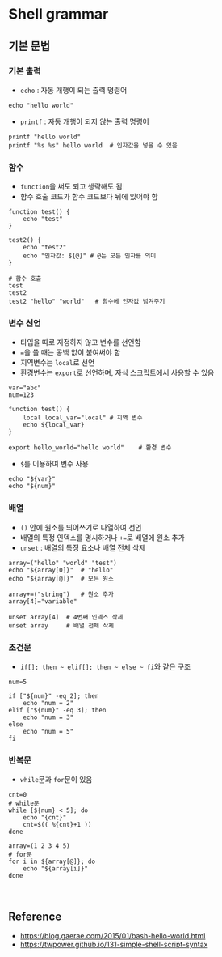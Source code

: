 # Shell grammar

## 기본 문법
### 기본 출력
* `echo` : 자동 개행이 되는 출력 명령어
```shell
echo "hello world"
```
* `printf` : 자동 개행이 되지 않는 출력 명령어
```shell
printf "hello world"
printf "%s %s" hello world  # 인자값을 넣을 수 있음
```

### 함수
* `function`을 써도 되고 생략해도 됨
* 함수 호출 코드가 함수 코드보다 뒤에 있어야 함
```shell
function test() {
    echo "test"
}

test2() {
    echo "test2"
    echo "인자값: ${@}" # @는 모든 인자를 의미
}

# 함수 호출
test
test2
test2 "hello" "world"   # 함수에 인자값 넘겨주기
```

### 변수 선언
* 타입을 따로 지정하지 않고 변수를 선언함
* `=`을 쓸 때는 공백 없이 붙여써야 함
* 지역변수는 `local`로 선언
* 환경변수는 `export`로 선언하며, 자식 스크립트에서 사용할 수 있음
```shell
var="abc"
num=123

function test() {
    local local_var="local" # 지역 변수
    echo ${local_var}
}

export hello_world="hello world"    # 환경 변수

```
* `$`를 이용하여 변수 사용
```shell
echo "${var}"
echo "${num}"
```

### 배열
* `()` 안에 원소를 띄어쓰기로 나열하여 선언
* 배열의 특정 인덱스를 명시하거나 `+=`로 배열에 원소 추가
* `unset` : 배열의 특정 요소나 배열 전체 삭제
```shell
array=("hello" "world" "test")
echo "${array[0]}"  # "hello"
echo "${array[@]}"  # 모든 원소

array+=("string")   # 원소 추가
array[4]="variable"

unset array[4]  # 4번째 인덱스 삭제
unset array     # 배열 전체 삭제
```

### 조건문
* `if[]; then ~ elif[]; then ~ else ~ fi`와 같은 구조
```shell
num=5

if ["${num}" -eq 2]; then
    echo "num = 2"
elif ["${num}" -eq 3]; then
    echo "num = 3"
else
    echo "num = 5"
fi
```

### 반복문
* `while`문과 `for`문이 있음
```shell
cnt=0
# while문
while [${num} < 5]; do
    echo "{cnt}"
    cnt=$(( %{cnt}+1 ))
done

array=(1 2 3 4 5)
# for문
for i in ${array[@]}; do
    echo "${array[i]}"
done
```

<br>

## Reference
* <https://blog.gaerae.com/2015/01/bash-hello-world.html>
* <https://twpower.github.io/131-simple-shell-script-syntax>